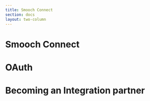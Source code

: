 ```yaml
---
title: Smooch Connect
section: docs
layout: two-column
---
```


# Smooch Connect
# OAuth
# Becoming an Integration partner
